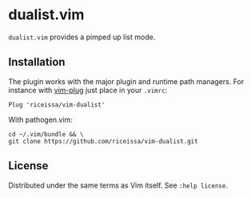# dualist.vim

`dualist.vim` provides a pimped up list mode.

## Installation

The plugin works with the major plugin and runtime path managers. For instance
with [vim-plug][plug] just place in your `.vimrc`:

    Plug 'riceissa/vim-dualist'

With pathogen.vim:

    cd ~/.vim/bundle && \
    git clone https://github.com/riceissa/vim-dualist.git

## License

Distributed under the same terms as Vim itself. See `:help license`.

[plug]: https://github.com/junegunn/vim-plug
